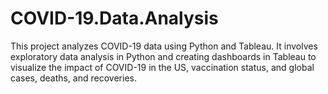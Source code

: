 # COVID-19.Data.Analysis
This project analyzes COVID-19 data using Python and Tableau. It involves exploratory data analysis in Python and creating dashboards in Tableau to visualize the impact of COVID-19 in the US, vaccination status, and global cases, deaths, and recoveries.
